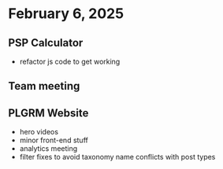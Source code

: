 # February 6, 2025

## PSP Calculator
- refactor js code to get working

## Team meeting

## PLGRM Website
- hero videos
- minor front-end stuff
- analytics meeting
- filter fixes to avoid taxonomy name conflicts with post types